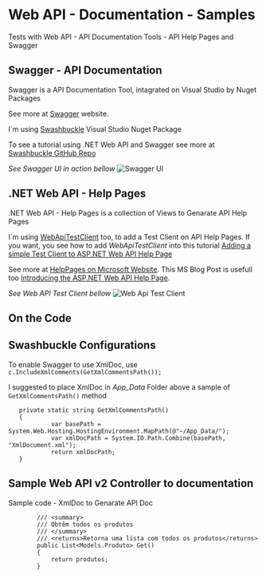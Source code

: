# Web API - Documentation - Samples
Tests with Web API - API Documentation Tools - API Help Pages and Swagger

## Swagger - API Documentation ##
Swagger is a API Documentation Tool, intagrated on Visual Studio by Nuget Packages

See more at [Swagger](http://swagger.io/) website.

I´m using [Swashbuckle](https://github.com/SEEK-Jobs/Swashbuckle) Visual Studio Nuget Package

To see a tutorial using .NET Web API and Swagger see more at [Swashbuckle GitHub Repo](https://github.com/SEEK-Jobs/Swashbuckle) 

*See Swagger UI in action bellow*
![Swagger UI](SwaggerUI.png "Swagger UI API Documentation Screenshot")


## .NET Web API - Help Pages ##
.NET Web API - Help Pages is a collection of Views to Genarate API Help Pages

I´m using [WebApiTestClient](https://nuget.org/packages/WebApiTestClient) too, to add a Test Client on API Help Pages.
If you want, you see how to add *WebApiTestClient* into this tutorial [Adding a simple Test Client to ASP.NET Web API Help Page](https://blogs.msdn.microsoft.com/yaohuang1/2012/12/02/adding-a-simple-test-client-to-asp-net-web-api-help-page/)

See more at [HelpPages on Microsoft Website](https://docs.microsoft.com/en-us/aspnet/web-api/overview/getting-started-with-aspnet-web-api/creating-api-help-pages).
This MS Blog Post is usefull too [Introducing the ASP.NET Web API Help Page](https://blogs.msdn.microsoft.com/yaohuang1/2012/08/15/introducing-the-asp-net-web-api-help-page-preview/).

*See Web API Test Client bellow*
![Web Api Test Client](WebApiTestClient.png "Web Api Test Client Screenshot")

## On the Code ##
Swashbuckle Configurations
---

To enable Swagger to use XmlDoc, use
`c.IncludeXmlComments(GetXmlCommentsPath());`

I suggested to place XmlDoc in *App_Data* Folder above a sample of `GetXmlCommentsPath()` method
```
   private static string GetXmlCommentsPath()
   {            
            var basePath = System.Web.Hosting.HostingEnvironment.MapPath(@"~/App_Data/");
            var xmlDocPath = System.IO.Path.Combine(basePath, "XmlDocument.xml");
            return xmlDocPath;
   }
```

Sample Web API v2 Controller to documentation
---

Sample code - XmlDoc to Genarate API Doc
```
        /// <summary>
        /// Obtêm todos os produtos
        /// </summary>
        /// <returns>Retorna uma lista com todos os produtos</returns>
        public List<Models.Produto> Get()
        {
            return produtos;
        }
```     
